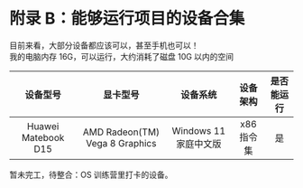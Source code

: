 # 附录 B：能够运行项目的设备合集

目前来看，大部分设备都应该可以，甚至手机也可以！  
我的电脑内存 16G，可以运行，大约消耗了磁盘 10G 以内的空间

|      设备型号       |            显卡型号            |       设备系统        |  设备架构  | 是否能运行 |
| :-----------------: | :----------------------------: | :-------------------: | :--------: | :--------: |
| Huawei Matebook D15 | AMD Radeon(TM) Vega 8 Graphics | Windows 11 家庭中文版 | x86 指令集 |     是     |

暂未完工，待整合：OS 训练营里打卡的设备。
